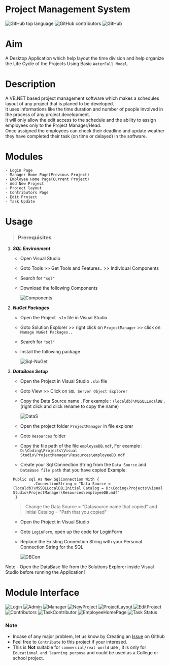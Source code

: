 # Project Management System

![GitHub top language](https://img.shields.io/badge/Language-VB.NET-brightgreen?style=for-the-badge) ![GitHub contributors](https://img.shields.io/badge/Contributor-Cozmeh%20&%20Mr0weird0guy-red?style=for-the-badge) ![GitHub](https://img.shields.io/github/license/Cozmeh/Hover-SearchEffect?style=for-the-badge)

# Aim
A Desktop Application which help layout the time division and help organize the Life Cycle of the Projects Using Basic `WaterFall Model`.

# Description
A VB.NET based project management software which makes a schedules layout of any project that is planed to be developed.\
It uses informations like the time duration and number of people involved in the process of any project development.\
It will only allow the edit access to the schedule and the ability to assign employees only to the Project Manager/Head.\
Once assigned the employees can check their deadline and update weather they have completed their task (on time or delayed) in the software.

# Modules
	- Login Page
	- Manager Home Page(Previous Project)
	- Employee Home Page(Current Project)
	- Add New Project
	- Project layout
	- Contributors Page
	- Edit Project
	- Task Update

# Usage
> ### Prerequisites

1. ***SQL Environment***
   - Open Visual Studio
   - Goto Tools >> Get Tools and Features.. >> Individual Components 
   - Search for `"sql"`
   - Download the following Components
	
		![Components](https://user-images.githubusercontent.com/117145297/227540826-bd92404f-7976-41da-a438-46a84e05e727.jpg)

2. ***NuGet Packages***
   - Open the Project `.sln` file in Visual Studio
   - Goto Solution Explorer >> right click on `ProjectManager` >> click on `Manage NuGet Packages..`
   - Search for `"sql"` 
   - Install the following package
   
   		![Sql-NuGet](https://user-images.githubusercontent.com/117145297/227549661-92b0ebe6-65f6-4fde-8f24-21af60478d98.jpg)
		
3. ***DataBase Setup***
   - Open the Project in Visual Studio `.sln` file 
   - Goto View >> Click on `SQL Server Object Explorer`
   - Copy the Data Source name , For example : `(localdb)\MSSQLLocalDB` , (right click and click rename to copy the name)
   		
		![DataS](https://user-images.githubusercontent.com/117145297/227561430-3c6f926e-5306-4549-9b0f-1015eee647ab.gif)

   - Open the project folder `ProjectManager` in file explorer 
   - Goto `Resources` folder 
   - Copy the file path of the file `employeeDB.mdf`, For example : `D:\Coding\Projects\Visual Studio\ProjectManager\Resources\employeeDB.mdf`
   - Create your Sql Connection String from the `Data Source` and `DataBase file path` that you have copied
   Example:
   ```
   Public sql As New SqlConnection With {
            .ConnectionString = "Data Source = (localdb)\MSSQLLocalDB;Initial Catalog = D:\Coding\Projects\Visual Studio\ProjectManager\Resources\employeeDB.mdf"
    }
   ```
   > Change the Data Source = "Datasource name that copied" and Initial Catalog = "Path that you copied"
	
   - Open the Project in Visual Studio 
   - Goto `LoginForm`, open up the code for LoginForm
   - Replace the Existing Connection String with your Personal Connection String for the SQL 
   
   		![DBCon](https://user-images.githubusercontent.com/117145297/227583844-36d7b45b-eae3-4f64-9f77-06a786f6fe0a.gif)
		
Note - Open the DataBase file from the Solutions Explorer inside Visual Studio before running the Application!

# Module Interface
![Login](https://user-images.githubusercontent.com/117145297/227587790-d4af58be-99bd-4929-938f-9f9ba556fea3.jpeg)
![Admin](https://user-images.githubusercontent.com/117145297/227587764-efc64b99-2aed-48a9-a691-6a6e64e4652f.jpeg)
![Manager](https://user-images.githubusercontent.com/117145297/227587794-b601e11c-91b8-43e7-bd56-816106e4945a.jpeg)
![NewProject](https://user-images.githubusercontent.com/117145297/227587799-41b0eed4-991a-4183-b4a9-8d94940d7da5.jpeg)
![ProjectLayout](https://user-images.githubusercontent.com/117145297/227717026-829edcd8-673d-48e3-b999-323c8e265a63.jpeg)
![EditProject](https://user-images.githubusercontent.com/117145297/227587779-c3475a4a-5d03-4606-83fb-4cab5c5dce51.jpeg)
![Contributors](https://user-images.githubusercontent.com/117145297/227587774-681b6a26-a256-4963-aa6c-8bb76c68ba14.jpeg)
![TaskContributor](https://user-images.githubusercontent.com/117145297/227587815-8162ff9e-ffa4-44ec-9528-1012bc4fe743.jpeg)
![EmployeeHomePage](https://user-images.githubusercontent.com/117145297/227587783-37ab48d6-7066-457a-8e32-1501f5f05f86.jpeg)
![Task Status](https://user-images.githubusercontent.com/117145297/227587810-aead8a79-268a-4fc2-948c-25f9eebd88a9.jpeg)

### Note 
- Incase of any major problem, let us know by Creating an [Issue](https://docs.github.com/en/issues/tracking-your-work-with-issues/quickstart) on Github
- Feel free to `Contribute` to this project if your interesed.
- This is **Not** suitable for `commercial/real world` use , it is only for `Educational and learning purpose` and could be used as a College or school project. 
